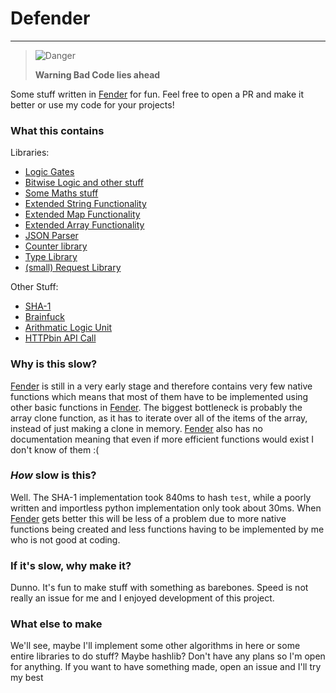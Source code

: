 # Defender
---

> <picture>
>   <source media="(prefers-color-scheme: light)" srcset="https://raw.githubusercontent.com/Mqxx/GitHub-Markdown/main/blockquotes/badge/light-theme/danger.svg">
>   <img alt="Danger" src="https://raw.githubusercontent.com/Mqxx/GitHub-Markdown/main/blockquotes/badge/dark-theme/danger.svg">
> </picture><br>
>
> **Warning Bad Code lies ahead**

Some stuff written in [Fender](https://github.com/FenderLang/Fender/) for fun.
Feel free to open a PR and make it better or use my code for your projects!

### What this contains
Libraries:
- [Logic Gates](./libs/logic.fndr)
- [Bitwise Logic and other stuff](./libs/util.fndr)
- [Some Maths stuff](./libs/math.fndr)
- [Extended String Functionality](./libs/strings.fndr)
- [Extended Map Functionality](./libs/maps.fndr)
- [Extended Array Functionality](./libs/arrays.fndr)
- [JSON Parser](./libs/json.fndr)
- [Counter library](./libs/counter.fndr)
- [Type Library](./libs/types.fndr)
- [(small) Request Library](./libs/requests.fndr)

Other Stuff:
- [SHA-1](./sha.fndr)
- [Brainfuck](./brainfuck.fndr)
- [Arithmatic Logic Unit](./alu.fndr)
- [HTTPbin API Call](./httpbin.fndr)

### Why is this slow?
[Fender](https://github.com/FenderLang/Fender/) is still in a very early stage and therefore contains very few native functions which means that most of them have to be implemented using other basic functions in [Fender](https://github.com/FenderLang/Fender/).
The biggest bottleneck is probably the array clone function, as it has to iterate over all of the items of the array, instead of just making a clone in memory.
[Fender](https://github.com/FenderLang/Fender/) also has no documentation meaning that even if more efficient functions would exist I don't know of them :(

### *How* slow is this?
Well. The SHA-1 implementation took 840ms to hash `test`, while a poorly written and importless python implementation only took about 30ms.
When [Fender](https://github.com/FenderLang/Fender/) gets better this will be less of a problem due to more native functions being created and less functions having to be implemented by me who is not good at coding.

### If it's slow, why make it?
Dunno. It's fun to make stuff with something as barebones.
Speed is not really an issue for me and I enjoyed development of this project.

### What else to make
We'll see, maybe I'll implement some other algorithms in here or some entire libraries to do stuff? Maybe hashlib? Don't have any plans so I'm open for anything. If you want to have something made, open an issue and I'll try my best